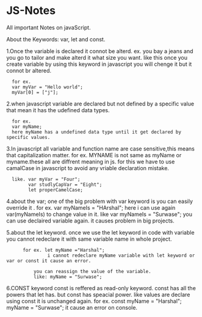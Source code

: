 # JS-Notes
All important Notes on javaScript.
<!-- this is var, let and const keywords -->

About the Keywords: var, let and const.

1.Once the variable is declared it connot be alterd.
  ex. you bay a jeans and you go to tailor and make alterd it what size you want.
      like this once you create variable by using this keyword in javascript you will chenge it but it connot br altered.
      
      for ex.
      var myVar = "Hello world";
      myVar[0] = ["j"];
     
2.when javascript variable are declared but not defined by a specific value that mean it has the udefined data types.
      
      for ex.
      var myName;
      here myName has a undefined data type until it get declared by specific values.
      
3.In javascript all variable and function name are case sensitive,this means that capitalization matter.
      for ex. MYNAME  is not same as myName or myname.these all are diffrent meaning in js.
      for this we have to use camalCase in javascript to avoid any vriable declaration mistake.
      
      like. var myVar = "Four";
            var studlyCapVar = "Eight";
            let properCamelCase;
       
4.about the var;
      one of the big problem with var keyword is you can easily override it .
          for ex.
              var myNameIs = "HArshal";
              here i can use again var(myNameIs) to change value in it.
              like
                  var myNameIs = "Surwase";
     you can use declaired variable again.
      it causes problem in big projects.
  
5.about the let keyword.
          once we use the let keyword in code with variable you cannot redeclare it with same variable name in whole project.
          
          for ex. let myName ="Harshal";
                   i cannot redeclare myName variable with let keyword or var or const it cause an error.
                   
              you can reassign the value of the variable.
              like: myName = "Surwase";
                   
              
6.CONST keyword
    const is reffered as read-only keyword.
    const has all the powers that let has.
    but const has speacial power.
    like values are declare using const it is unchanged again.
    for ex.
         const myName = "Harshal";
         myName = "Surwase";
         it cause an error on console.
